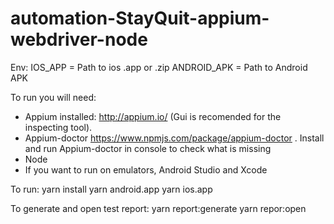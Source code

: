 # automation-StayQuit-appium-webdriver-node

Env:
IOS_APP = Path to ios .app or .zip
ANDROID_APK = Path to Android APK

To run you will need: 
- Appium installed: http://appium.io/ (Gui is recomended for the inspecting tool).
- Appium-doctor https://www.npmjs.com/package/appium-doctor . Install and run Appium-doctor in console to check what is missing 
- Node
- If you want to run on emulators, Android Studio and Xcode

To run:
yarn install
yarn android.app
yarn ios.app


To generate and open test report:
yarn report:generate
yarn repor:open


